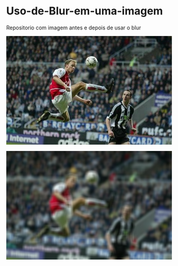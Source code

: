 # Uso-de-Blur-em-uma-imagem

Repositorio com imagem antes e depois de usar o blur

![DennisB 442x290](DennisB.png)

![DennisBer bluImg](DennisBer.png)
